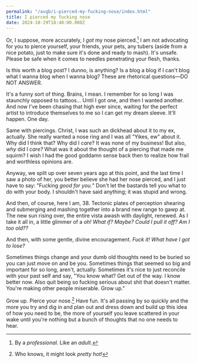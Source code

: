 ```yaml
---
permalink: "/avgb/i-pierced-my-fucking-nose/index.html"
title: I pierced my fucking nose
date: 2024-10-29T18:40:00.000Z
---
```


Or, I suppose, more accurately, I *got* my nose pierced.[^1] I am not advocating for you to pierce yourself, your friends, your pets, any tubers (aside from a nice potato, just to make sure it's done and ready to mash). It's unsafe. Please be safe when it comes to needles penetrating your flesh, thanks.

Is this worth a blog post? I dunno, is anything? Is a blog a blog if I can't blog what I wanna blog when I wanna blog? These are rhetorical questions—DO NOT ANSWER. 

It's a funny sort of thing. Brains, I mean. I remember for so long I was staunchly opposed to tattoos... Until I got one, and then I wanted another. And now I've been chasing that high ever since, waiting for the perfect artist to introduce themselves to me so I can get my dream sleeve. It'll happen. One day.

Same with piercings. Christ, I was such an dickhead about it to my ex, actually. She really wanted a nose ring and I was all "Yikes, ew" about it. Why did I think that? Why did I *care*? It was none of my business! But also, *why* did I *care?* What was it about the thought of a piercing that made me squirm? I wish I had the good goddamn sense back then to realize how frail and worthless opinions are.

Anyway, we split up over seven years ago at this point, and the last time I saw a photo of her, you better believe she had her nose pierced, and I just have to say: "Fucking *good for you.*" Don't let the bastards tell you what to do with your body. I shouldn't have said anything; it was stupid and wrong. 

And then, of course, here I am, 38. Tectonic plates of perception shearing and submerging and mashing together into a brand new range to gawp at. The new sun rising over, the entire vista awash with daylight, renewed. As I take it all in, a little glimmer of a *oh! What if? Maybe? Could I pull it off? Am I too old??* 

And then, with some gentle, divine encouragement. *Fuck it! What have I got to lose?*

Sometimes things change and your dumb old thoughts need to be buried so you can just move on and be you. Sometimes things that seemed so big and important for so long, aren't, actually. Sometimes it's nice to just reconcile with your past self and say, "You know what? Get out of the way. I know better now. Also quit being so fucking serious about shit that doesn't matter. You're making other people miserable. Grow up."

Grow up. Pierce your nose.[^2] Have fun. It's all passing by so quickly and the more you try and dig in and plan out and dress down and build up this idea of how you need to be, the more of yourself you leave scattered in your wake until you're nothing but a bunch of thoughts that no one needs to hear.

[^1]: By a *professional.* Like an *adult.*
[^2]: Who knows, it might look *pretty hot!*